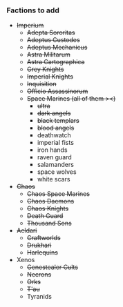 ### Factions to add
- ~~Imperium~~
  - ~~Adepta Sororitas~~
  - ~~Adeptus Custodes~~
  - ~~Adeptus Mechanicus~~
  - ~~Astra Militarum~~
  - ~~Astra Cartographica~~
  - ~~Grey Knights~~
  - ~~Imperial Knights~~
  - ~~Inquisition~~
  - ~~Officio Assassinorum~~
  - ~~Space Marines (all of them ><)~~
    - ~~ultra~~
    - ~~dark angels~~
    - ~~black templars~~
    - ~~blood angels~~
    - deathwatch
    - imperial fists
    - iron hands
    - raven guard
    - salamanders
    - space wolves
    - white scars
- ~~Chaos~~
  - ~~Chaos Space Marines~~
  - ~~Chaos Daemons~~
  - ~~Chaos Knights~~
  - ~~Death Guard~~
  - ~~Thousand Sons~~
- ~~Aeldari~~
  - ~~Craftworlds~~
  - ~~Drukhari~~
  - ~~Harlequins~~
- Xenos
  - ~~Genestealer Cults~~
  - ~~Necrons~~
  - ~~Orks~~
  - ~~T'au~~
  - Tyranids